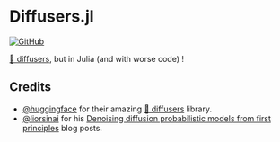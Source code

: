 # Diffusers.jl

[![GitHub](https://img.shields.io/github/license/Laurent2916/diffusers.jl)](https://github.com/Laurent2916/diffusers.jl/blob/master/LICENSE)

[🤗 diffusers](https://github.com/huggingface/diffusers/), but in Julia (and with worse code) !

## Credits

- [@huggingface](https://github.com/huggingface) for their amazing [🤗 diffusers](https://github.com/huggingface/diffusers/) library.
- [@liorsinai](https://github.com/liorsinai) for his [Denoising diffusion probabilistic models from first principles](https://liorsinai.github.io/coding/2022/12/03/denoising-diffusion-1-spiral.html) blog posts.
